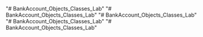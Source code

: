 "# BankAccount_Objects_Classes_Lab" 
"# BankAccount_Objects_Classes_Lab" 
"# BankAccount_Objects_Classes_Lab" 
"# BankAccount_Objects_Classes_Lab" 
"# BankAccount_Objects_Classes_Lab" 
